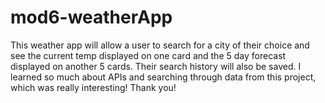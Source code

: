 # mod6-weatherApp

This weather app will allow a user to search for a city of their choice and see the current temp displayed on one card and the 5 day forecast displayed on another 5 cards. Their search history will also be saved.
I learned so much about APIs and searching through data from this project, which was really interesting!
Thank you!